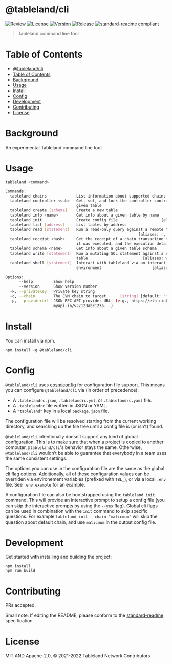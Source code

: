 # @tableland/cli

[![Review](https://github.com/tablelandnetwork/js-tableland-cli/actions/workflows/review.yml/badge.svg)](https://github.com/tablelandnetwork/js-tableland-cli/actions/workflows/review.yml)
[![License](https://img.shields.io/github/license/tablelandnetwork/js-tableland-cli.svg)](./LICENSE)
[![Version](https://img.shields.io/github/package-json/v/tablelandnetwork/js-tableland-cli.svg)](./package.json)
[![Release](https://img.shields.io/github/release/tablelandnetwork/js-tableland-cli.svg)](https://github.com/tablelandnetwork/js-tableland-cli/releases/latest)
[![standard-readme compliant](https://img.shields.io/badge/standard--readme-OK-green.svg)](https://github.com/RichardLitt/standard-readme)

> Tableland command line tool

# Table of Contents

- [@tableland/cli](#tablelandcli)
- [Table of Contents](#table-of-contents)
- [Background](#background)
- [Usage](#usage)
- [Install](#install)
- [Config](#config)
- [Development](#development)
- [Contributing](#contributing)
- [License](#license)

# Background

An experimental Tableland command line tool.

# Usage

```bash
tableland <command>

Commands:
  tableland chains             List information about supported chains
  tableland controller <sub>   Get, set, and lock the controller contract for a
                               given table
  tableland create [schema]    Create a new table
  tableland info <name>        Get info about a given table by name
  tableland init               Create config file                   [aliases: i]
  tableland list [address]     List tables by address
  tableland read [statement]   Run a read-only query against a remote table
                                                          [aliases: r, query, q]
  tableland receipt <hash>     Get the receipt of a chain transaction to know if
                               it was executed, and the execution details
  tableland schema <name>      Get info about a given table schema
  tableland write [statement]  Run a mutating SQL statement against a remote
                               table                        [aliases: w, run, r]
  tableland shell [statement]  Interact with tableland via an interactive shell
                               environment                      [aliases: s, sh]

Options:
      --help         Show help                                         [boolean]
      --version      Show version number                               [boolean]
  -k, --privateKey   Private key string                                 [string]
  -c, --chain        The EVM chain to target      [string] [default: "maticmum"]
  -p, --providerUrl  JSON RPC API provider URL. (e.g., https://eth-rinkeby.alche
                     myapi.io/v2/123abc123a...)                         [string]
```

# Install

You can install via npm.

```
npm install -g @tableland/cli
```

# Config

`@tableland/cli` uses [cosmiconfig](https://github.com/davidtheclark/cosmiconfig) for configuration file support. This means you can configure `@tableland/cli` via (in order of precedence):

- A `.tablelandrc.json`, `.tablelandrc.yml`, or `.tablelandrc.yaml` file.
- A `.tablelandrc` file written in JSON or YAML.
- A `"tableland"` key in a local `package.json` file.

The configuration file will be resolved starting from the current working directory, and searching up the file tree until a config file is (or isn’t) found.

`@tableland/cli` intentionally doesn’t support any kind of global configuration. This is to make sure that when a project is copied to another computer, `@tableland/cli`'s behavior stays the same. Otherwise, `@tableland/cli` wouldn’t be able to guarantee that everybody in a team uses the same consistent settings.

The options you can use in the configuration file are the same as the global cli flag options. Additionally, all of these configuration values can be overriden via environement variables (prefixed with `TBL_`), or via a local `.env` file. See `.env.example` for an example.

A configuration file can also be bootstrapped using the `tableland init` command. This will provide an interactive prompt to setup a config file (you can skip the interactive prompts by using the `--yes` flag). Global cli flags can be used in combination with the `init` command to skip specific questions. For example `tableland init --chain "maticmum"` will skip the question about default chain, and use `maticmum` in the output config file.

# Development

Get started with installing and building the project:

```shell
npm install
npm run build
```

# Contributing

PRs accepted.

Small note: If editing the README, please conform to the
[standard-readme](https://github.com/RichardLitt/standard-readme) specification.

# License

MIT AND Apache-2.0, © 2021-2022 Tableland Network Contributors
